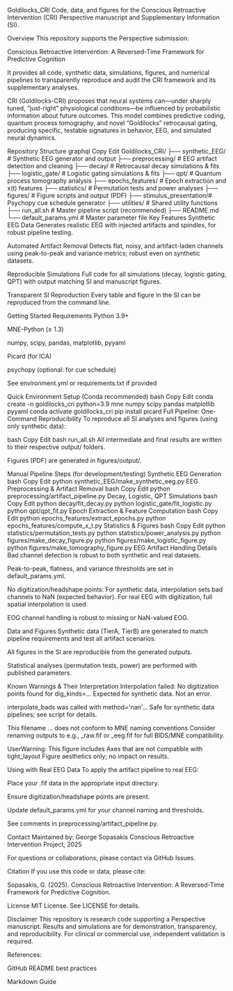 Goldilocks_CRI
Code, data, and figures for the Conscious Retroactive Intervention (CRI) Perspective manuscript and Supplementary Information (SI).

Overview
This repository supports the Perspective submission:

Conscious Retroactive Intervention: A Reversed-Time Framework for Predictive Cognition

It provides all code, synthetic data, simulations, figures, and numerical pipelines to transparently reproduce and audit the CRI framework and its supplementary analyses.

CRI (Goldilocks-CRI) proposes that neural systems can—under sharply tuned, “just-right” physiological conditions—be influenced by probabilistic information about future outcomes. This model combines predictive coding, quantum process tomography, and novel “Goldilocks” retrocausal gating, producing specific, testable signatures in behavior, EEG, and simulated neural dynamics.

Repository Structure
graphql
Copy
Edit
Goldilocks_CRI/
├── synthetic_EEG/        # Synthetic EEG generator and output
├── preprocessing/        # EEG artifact detection and cleaning
├── decay/                # Retrocausal decay simulations & fits
├── logistic_gate/        # Logistic gating simulations & fits
├── qpt/                  # Quantum process tomography analysis
├── epochs_features/      # Epoch extraction and x(t) features
├── statistics/           # Permutation tests and power analyses
├── figures/              # Figure scripts and output (PDF)
├── stimulus_presentation/# Psychopy cue schedule generator
├── utilities/            # Shared utility functions
├── run_all.sh            # Master pipeline script (recommended)
├── README.md
└── default_params.yml    # Master parameter file
Key Features
Synthetic EEG Data
Generates realistic EEG with injected artifacts and spindles, for robust pipeline testing.

Automated Artifact Removal
Detects flat, noisy, and artifact-laden channels using peak-to-peak and variance metrics; robust even on synthetic datasets.

Reproducible Simulations
Full code for all simulations (decay, logistic gating, QPT) with output matching SI and manuscript figures.

Transparent SI Reproduction
Every table and figure in the SI can be reproduced from the command line.

Getting Started
Requirements
Python 3.9+

MNE-Python (≥ 1.3)

numpy, scipy, pandas, matplotlib, pyyaml

Picard (for ICA)

psychopy (optional: for cue schedule)

See environment.yml or requirements.txt if provided

Quick Environment Setup (Conda recommended)
bash
Copy
Edit
conda create -n goldilocks_cri python=3.9 mne numpy scipy pandas matplotlib pyyaml
conda activate goldilocks_cri
pip install picard
Full Pipeline: One-Command Reproducibility
To reproduce all SI analyses and figures (using only synthetic data):

bash
Copy
Edit
bash run_all.sh
All intermediate and final results are written to their respective output/ folders.

Figures (PDF) are generated in figures/output/.

Manual Pipeline Steps (for development/testing)
Synthetic EEG Generation
bash
Copy
Edit
python synthetic_EEG/make_synthetic_eeg.py
EEG Preprocessing & Artifact Removal
bash
Copy
Edit
python preprocessing/artifact_pipeline.py
Decay, Logistic, QPT Simulations
bash
Copy
Edit
python decay/fit_decay.py
python logistic_gate/fit_logistic.py
python qpt/qpt_fit.py
Epoch Extraction & Feature Computation
bash
Copy
Edit
python epochs_features/extract_epochs.py
python epochs_features/compute_x_t.py
Statistics & Figures
bash
Copy
Edit
python statistics/permutation_tests.py
python statistics/power_analysis.py
python figures/make_decay_figure.py
python figures/make_logistic_figure.py
python figures/make_tomography_figure.py
EEG Artifact Handling Details
Bad channel detection is robust to both synthetic and real datasets.

Peak-to-peak, flatness, and variance thresholds are set in default_params.yml.

No digitization/headshape points:
For synthetic data, interpolation sets bad channels to NaN (expected behavior).
For real EEG with digitization, full spatial interpolation is used.

EOG channel handling is robust to missing or NaN-valued EOG.

Data and Figures
Synthetic data (TierA, TierB) are generated to match pipeline requirements and test all artifact scenarios.

All figures in the SI are reproducible from the generated outputs.

Statistical analyses (permutation tests, power) are performed with published parameters.

Known Warnings & Their Interpretation
Interpolation failed: No digitization points found for dig_kinds=...
Expected for synthetic data. Not an error.

interpolate_bads was called with method='nan'...
Safe for synthetic data pipelines; see script for details.

This filename ... does not conform to MNE naming conventions
Consider renaming outputs to e.g., _raw.fif or _eeg.fif for full BIDS/MNE compatibility.

UserWarning: This figure includes Axes that are not compatible with tight_layout
Figure aesthetics only; no impact on results.

Using with Real EEG Data
To apply the artifact pipeline to real EEG:

Place your .fif data in the appropriate input directory.

Ensure digitization/headshape points are present.

Update default_params.yml for your channel naming and thresholds.

See comments in preprocessing/artifact_pipeline.py.

Contact
Maintained by:
George Sopasakis
Conscious Retroactive Intervention Project, 2025

For questions or collaborations, please contact via GitHub Issues.

Citation
If you use this code or data, please cite:

Sopasakis, G. (2025). Conscious Retroactive Intervention: A Reversed-Time Framework for Predictive Cognition.

License
MIT License. See LICENSE for details.

Disclaimer
This repository is research code supporting a Perspective manuscript. Results and simulations are for demonstration, transparency, and reproducibility. For clinical or commercial use, independent validation is required.

References:

GitHub README best practices

Markdown Guide

